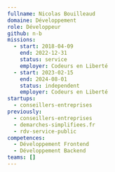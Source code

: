 ```yaml
---
fullname: Nicolas Bouilleaud
domaine: Développement
role: Développeur
github: n-b
missions:
  - start: 2018-04-09
    end: 2022-12-31
    status: service
    employer: Codeurs en Liberté
  - start: 2023-02-15
    end: 2024-08-01
    status: independent
    employer: Codeurs en Liberté
startups:
  - conseillers-entreprises
previously:
  - conseillers-entreprises
  - demarches-simplifiees.fr
  - rdv-service-public
competences:
  - Développement Frontend
  - Développement Backend
teams: []
---
```

